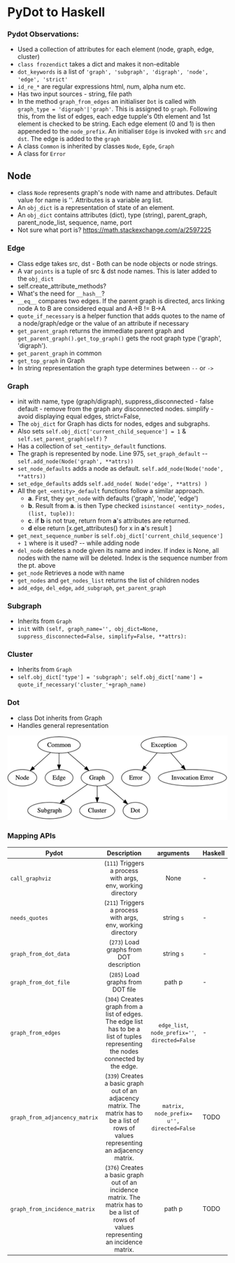
# PyDot to Haskell

### Pydot Observations:
- Used a collection of attributes for each element (node, graph, edge, cluster)
- `class frozendict` takes a dict and makes it non-editable
- `dot_keywords` is a list of  `'graph', 'subgraph', 'digraph', 'node', 'edge', 'strict'`
- `id_re_*` are regular expressions html, num, alpha num etc.
- Has two input sources - string, file path
- In the method `graph_from_edges` an initialiser `Dot` is called with `graph_type = 'digraph'|'graph'`. This is assigned to `graph`. Following this, from the list of edges, each edge tupple's 0th element and 1st element is checked to be string. Each edge element (0 and 1) is then appeneded to the `node_prefix`. An initialiser `Edge` is invoked with `src` and `dst`. The edge is added to the `graph`
- A class `Common` is inherited by classes `Node`, `Egde`, `Graph`
- A class for `Error`

## Node
- class `Node` represents graph's node with name and attributes. Default value for name is ''. Attributes is a variable arg list. 
- An `obj_dict` is a representation of state of an element.
- An `obj_dict` contains attributes (dict), type (string), parent_graph, parent_node_list, sequence, name, port
- Not sure what port is? https://math.stackexchange.com/a/2597225 

### Edge
- Class edge takes src, dst - Both can be node objects or node strings.
- A var `points` is a tuple of src & dst node names. This is later added to the `obj_dict`
- self.create_attribute_methods?
-  What's the need for `__hash__`?
- `__eq__` compares two edges. If the parent graph is directed, arcs linking node A to B are considered equal and A->B != B->A
- `quote_if_necessary` is a helper function that adds quotes to the name of a node/graph/edge or the value of an attribute if necessary
- `get_parent_graph` returns the immediate parent graph and `get_parent_graph().get_top_graph()` gets the root graph type ('graph', 'digraph').
- `get_parent_graph` in common
- `get_top_graph` in Graph
- In string representation the graph type determines between `--` or `->`


### Graph
- init with name, type (graph/digraph), suppress_disconnected - false default - remove from the graph any disconnected nodes. simplify - avoid displaying equal edges, strict=False,
- The `obj_dict` for Graph has dicts for nodes, edges and subgraphs. 
- Also sets `self.obj_dict['current_child_sequence'] = 1` & `self.set_parent_graph(self)` ?
- Has a collection of `set_<entity>_default` functions.
- The graph is represented by node. Line 975, `set_graph_default` -- `self.add_node(Node('graph', **attrs))`
- `set_node_defaults` adds a node as default. `self.add_node(Node('node', **attrs))`
- `set_edge_defaults` adds `self.add_node( Node('edge', **attrs) )`
- All the `get_<entity>_default` functions follow a similar approach. 
  - **a**. First, they `get_node` with defaults ('graph', 'node', 'edge')
  - **b**. Result from **a**. is then Type checked  `isinstance( <entity>_nodes, (list, tuple)):`
  - **c**. if **b** is not true, return from **a**'s attributes are returned.
  - **d** else return [x.get_attributes() for x in **a**'s result ]
- `get_next_sequence_number` is `self.obj_dict['current_child_sequence'] + 1` where is it used? -- while adding node
- `del_node` deletes a node given its name and index. If index is None, all nodes with the name will be deleted. Index is the sequence number from the pt. above
- `get_node` Retrieves a node with name
- `get_nodes` and `get_nodes_list` returns the list of children nodes
- `add_edge`, `del_edge`, `add_subgraph`, `get_parent_graph`

### Subgraph 
- Inherits from `Graph`
- `init` with `(self, graph_name='', obj_dict=None, suppress_disconnected=False, simplify=False, **attrs):`

### Cluster
- Inherits from `Graph`
- `self.obj_dict['type'] = 'subgraph'; self.obj_dict['name'] = quote_if_necessary('cluster_'+graph_name)`

### Dot
- class Dot inherits from Graph
- Handles general representation

![PyDot](https://github.com/sumitmukhija/Learning-Haskell/blob/master/project/resources/classes.png)

### Mapping APIs

|  Pydot        |  Description  |  arguments  | Haskell
| -------------    |:-------------:|:-------------:| ---------|
| `call_graphviz` | (`111`) Triggers a process with args, env, working directory| None | -
| `needs_quotes` | (`211`) Triggers a process with args, env, working directory| string `s` | -
| `graph_from_dot_data` | (`273`) Load graphs from DOT description | string `s` | -
| `graph_from_dot_file` | (`285`) Load graphs from DOT file | path p | -
| `graph_from_edges` | (`304`) Creates graph from a list of edges. The edge list has to be a list of tuples representing the nodes connected by the edge. | `edge_list`, `node_prefix=''`, `directed=False` | -
| `graph_from_adjancency_matrix` | (`339`) Creates a basic graph out of an adjacency matrix. The matrix has to be a list of rows of values representing an adjacency matrix.| `matrix, node_prefix= u'', directed=False` | TODO
| `graph_from_incidence_matrix` | (`376`) Creates a basic graph out of an incidence matrix. The matrix has to be a list of rows of values representing an incidence matrix. | path p | TODO


